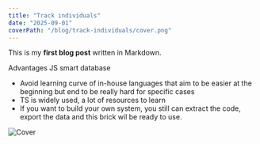 ```yaml
---
title: "Track individuals"
date: "2025-09-01"
coverPath: "/blog/track-individuals/cover.png"
---
```


This is my **first blog post** written in Markdown.

Advantages JS smart database
- Avoid learning curve of in-house languages that aim to be easier at the beginning but end to be really hard for specific cases 
- TS is widely used, a lot of resources to learn
- If you want to build your own system, you still can extract the code, export the data and this brick wil be ready to use.

![Cover](/blog/track-individuals/cover.png)